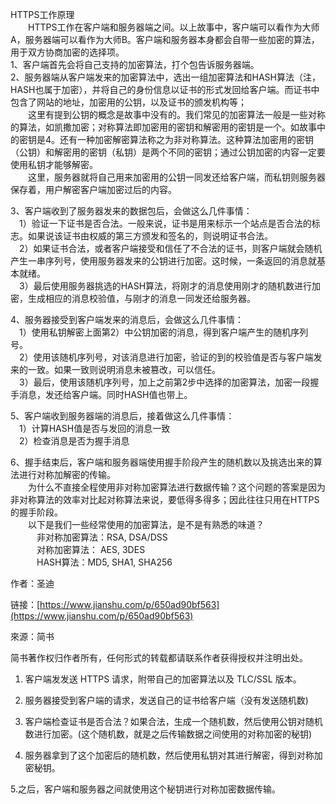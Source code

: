 HTTPS工作原理  
   HTTPS工作在客户端和服务器端之间。以上故事中，客户端可以看作为大师A，服务器端可以看作为大师B。客户端和服务器本身都会自带一些加密的算法，用于双方协商加密的选择项。  
 1、客户端首先会将自己支持的加密算法，打个包告诉服务器端。  
 2、服务器端从客户端发来的加密算法中，选出一组加密算法和HASH算法（注，HASH也属于加密），并将自己的身份信息以证书的形式发回给客户端。而证书中包含了网站的地址，加密用的公钥，以及证书的颁发机构等；  
   这里有提到公钥的概念是故事中没有的。我们常见的加密算法一般是一些对称的算法，如凯撒加密；对称算法即加密用的密钥和解密用的密钥是一个。如故事中的密钥是4。还有一种加密解密算法称之为非对称算法。这种算法加密用的密钥（公钥）和解密用的密钥（私钥）是两个不同的密钥；通过公钥加密的内容一定要使用私钥才能够解密。  
   这里，服务器就将自己用来加密用的公钥一同发还给客户端，而私钥则服务器保存着，用户解密客户端加密过后的内容。

3、客户端收到了服务器发来的数据包后，会做这么几件事情：  
  1）验证一下证书是否合法。一般来说，证书是用来标示一个站点是否合法的标志。如果说该证书由权威的第三方颁发和签名的，则说明证书合法。  
  2）如果证书合法，或者客户端接受和信任了不合法的证书，则客户端就会随机产生一串序列号，使用服务器发来的公钥进行加密。这时候，一条返回的消息就基本就绪。  
  3）最后使用服务器挑选的HASH算法，将刚才的消息使用刚才的随机数进行加密，生成相应的消息校验值，与刚才的消息一同发还给服务器。

4、服务器接受到客户端发来的消息后，会做这么几件事情：  
  1）使用私钥解密上面第2）中公钥加密的消息，得到客户端产生的随机序列号。  
  2）使用该随机序列号，对该消息进行加密，验证的到的校验值是否与客户端发来的一致。如果一致则说明消息未被篡改，可以信任。  
  3）最后，使用该随机序列号，加上之前第2步中选择的加密算法，加密一段握手消息，发还给客户端。同时HASH值也带上。

5、客户端收到服务器端的消息后，接着做这么几件事情：  
  1）计算HASH值是否与发回的消息一致  
  2）检查消息是否为握手消息

6、握手结束后，客户端和服务器端使用握手阶段产生的随机数以及挑选出来的算法进行对称加解密的传输。  
   为什么不直接全程使用非对称加密算法进行数据传输？这个问题的答案是因为非对称算法的效率对比起对称算法来说，要低得多得多；因此往往只用在HTTPS的握手阶段。  
   以下是我们一些经常使用的加密算法，是不是有熟悉的味道？  
    非对称加密算法：RSA, DSA/DSS  
    对称加密算法： AES, 3DES  
    HASH算法：MD5, SHA1, SHA256

作者：圣迪

链接：[https://www.jianshu.com/p/650ad90bf563](https://www.jianshu.com/p/650ad90bf563)

來源：简书

简书著作权归作者所有，任何形式的转载都请联系作者获得授权并注明出处。





1. 客户端发发送 HTTPS 请求，附带自己的加密算法以及 TLC/SSL 版本。

  


2. 服务器接受到客户端的请求，发送自己的证书给客户端（没有发送随机数\)

  


3. 客户端检查证书是否合法？如果合法，生成一个随机数，然后使用公钥对随机数进行加密。\(这个随机数，就是之后传输数据之间使用的对称加密的秘钥\)

  


4. 服务器拿到了这个加密后的随机数，然后使用私钥对其进行解密，得到对称加密秘钥。

  


5.之后，客户端和服务器之间就使用这个秘钥进行对称加密数据传输。

